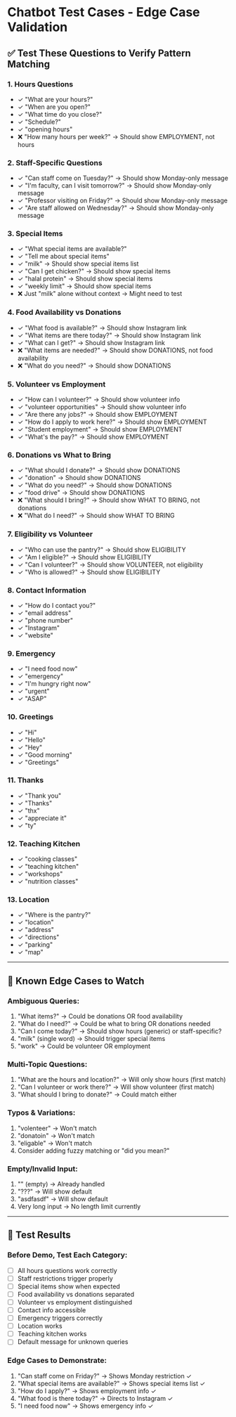 # Chatbot Test Cases - Edge Case Validation

## ✅ Test These Questions to Verify Pattern Matching

### **1. Hours Questions**
- ✓ "What are your hours?"
- ✓ "When are you open?"
- ✓ "What time do you close?"
- ✓ "Schedule?"
- ✓ "opening hours"
- ❌ "How many hours per week?" → Should show EMPLOYMENT, not hours

### **2. Staff-Specific Questions**
- ✓ "Can staff come on Tuesday?" → Should show Monday-only message
- ✓ "I'm faculty, can I visit tomorrow?" → Should show Monday-only message
- ✓ "Professor visiting on Friday?" → Should show Monday-only message
- ✓ "Are staff allowed on Wednesday?" → Should show Monday-only message

### **3. Special Items**
- ✓ "What special items are available?"
- ✓ "Tell me about special items"
- ✓ "milk" → Should show special items list
- ✓ "Can I get chicken?" → Should show special items
- ✓ "halal protein" → Should show special items
- ✓ "weekly limit" → Should show special items
- ❌ Just "milk" alone without context → Might need to test

### **4. Food Availability vs Donations**
- ✓ "What food is available?" → Should show Instagram link
- ✓ "What items are there today?" → Should show Instagram link
- ✓ "What can I get?" → Should show Instagram link
- ❌ "What items are needed?" → Should show DONATIONS, not food availability
- ❌ "What do you need?" → Should show DONATIONS

### **5. Volunteer vs Employment**
- ✓ "How can I volunteer?" → Should show volunteer info
- ✓ "volunteer opportunities" → Should show volunteer info
- ✓ "Are there any jobs?" → Should show EMPLOYMENT
- ✓ "How do I apply to work here?" → Should show EMPLOYMENT
- ✓ "Student employment" → Should show EMPLOYMENT
- ✓ "What's the pay?" → Should show EMPLOYMENT

### **6. Donations vs What to Bring**
- ✓ "What should I donate?" → Should show DONATIONS
- ✓ "donation" → Should show DONATIONS
- ✓ "What do you need?" → Should show DONATIONS
- ✓ "food drive" → Should show DONATIONS
- ❌ "What should I bring?" → Should show WHAT TO BRING, not donations
- ❌ "What do I need?" → Should show WHAT TO BRING

### **7. Eligibility vs Volunteer**
- ✓ "Who can use the pantry?" → Should show ELIGIBILITY
- ✓ "Am I eligible?" → Should show ELIGIBILITY
- ✓ "Can I volunteer?" → Should show VOLUNTEER, not eligibility
- ✓ "Who is allowed?" → Should show ELIGIBILITY

### **8. Contact Information**
- ✓ "How do I contact you?"
- ✓ "email address"
- ✓ "phone number"
- ✓ "Instagram"
- ✓ "website"

### **9. Emergency**
- ✓ "I need food now"
- ✓ "emergency"
- ✓ "I'm hungry right now"
- ✓ "urgent"
- ✓ "ASAP"

### **10. Greetings**
- ✓ "Hi"
- ✓ "Hello"
- ✓ "Hey"
- ✓ "Good morning"
- ✓ "Greetings"

### **11. Thanks**
- ✓ "Thank you"
- ✓ "Thanks"
- ✓ "thx"
- ✓ "appreciate it"
- ✓ "ty"

### **12. Teaching Kitchen**
- ✓ "cooking classes"
- ✓ "teaching kitchen"
- ✓ "workshops"
- ✓ "nutrition classes"

### **13. Location**
- ✓ "Where is the pantry?"
- ✓ "location"
- ✓ "address"
- ✓ "directions"
- ✓ "parking"
- ✓ "map"

---

## 🔴 Known Edge Cases to Watch

### **Ambiguous Queries:**
1. "What items?" → Could be donations OR food availability
2. "What do I need?" → Could be what to bring OR donations needed
3. "Can I come today?" → Should show hours (generic) or staff-specific?
4. "milk" (single word) → Should trigger special items
5. "work" → Could be volunteer OR employment

### **Multi-Topic Questions:**
1. "What are the hours and location?" → Will only show hours (first match)
2. "Can I volunteer or work there?" → Will show volunteer (first match)
3. "What should I bring to donate?" → Could match either

### **Typos & Variations:**
1. "volenteer" → Won't match
2. "donatoin" → Won't match
3. "eligable" → Won't match
4. Consider adding fuzzy matching or "did you mean?"

### **Empty/Invalid Input:**
1. "" (empty) → Already handled
2. "???" → Will show default
3. "asdfasdf" → Will show default
4. Very long input → No length limit currently

---

## 🎯 Test Results

### Before Demo, Test Each Category:
- [ ] All hours questions work correctly
- [ ] Staff restrictions trigger properly
- [ ] Special items show when expected
- [ ] Food availability vs donations separated
- [ ] Volunteer vs employment distinguished
- [ ] Contact info accessible
- [ ] Emergency triggers correctly
- [ ] Location works
- [ ] Teaching kitchen works
- [ ] Default message for unknown queries

### Edge Cases to Demonstrate:
1. "Can staff come on Friday?" → Shows Monday restriction ✓
2. "What special items are available?" → Shows special items list ✓
3. "How do I apply?" → Shows employment info ✓
4. "What food is there today?" → Directs to Instagram ✓
5. "I need food now" → Shows emergency info ✓
